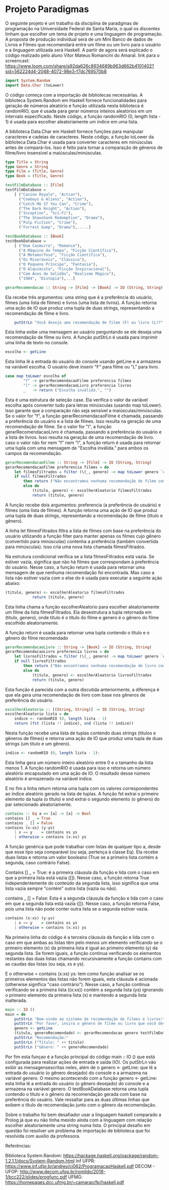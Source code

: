 # Projeto Paradigmas

O seguinte projeto é um trabalho da disciplina de paradgmas de programação na Universidade Federal de Santa Maria, o qual os discentes tinham que escolher um tema de projeto e uma linguagem de programação.	
A proposta de produção individual será de um Mini Banco de dados de Livros e Filmes que recomendará entre um filme ou um livro para o usuário e a linguagem utilizada será Haskell. A partir de agora será explicado o código realizado pelo aluno Vitor Mateus Romancini do Amaral. link para o screencast: https://www.loom.com/share/a92da626c8934689b963d662b4101402?sid=562224d4-2048-4072-98e3-f7dc769570b8

```haskell
import System.Random
import Data.Char (toLower) 
```
O código começa com a importação de bibliotecas necessárias. A biblioteca System.Random em Haskell fornece funcionalidades para geração de números aleatório e  função utilizada nesta biblioteca é randomRIO, que é usada para gerar números inteiros aleatórios em um intervalo especificado. Neste código, a função randomRIO (0, length lista - 1) é usada para escolher aleatoriamente um índice em uma lista.

A biblioteca Data.Char em Haskell fornece funções para manipular caracteres e cadeias de caracteres. Neste código, a função toLower da biblioteca Data.Char é usada para converter caracteres em minúsculas antes de compará-los. Isso é feito para tornar a comparação de gêneros de filme/livro insensível a maiúsculas/minúsculas.

```haskell
type Title = String
type Genre = String
type Film = (Title, Genre)
type Book = (Title, Genre)

testFilmDatabase :: [Film]
testFilmDatabase =
    [ ("Casino Royale", "Action"),
      ("Cowboys & Aliens", "Action"),
      ("Catch Me If You Can", "Crime"),
      ("The Dark Knight", "Action"),
      ("Inception", "Sci-Fi"),
      ("The Shawshank Redemption", "Drama"),
      ("Pulp Fiction", "Crime"),
      ("Forrest Gump", "Drama"),.....]

testBookDatabase :: [Book]
testBookDatabase =
    [ ("Dom Casmurro", "Romance"),
      ("A Máquina do Tempo", "Ficção Científica"),
      ("A Metamorfose", "Ficção Científica"),
      ("Os Miseráveis", "Clássico"),
      ("O Pequeno Príncipe", "Fantasia"),
      ("O Alquimista", "Ficção Inspiracional"),
      ("Cem Anos de Solidão", "Realismo Mágico"),
      ("1984", "Distopia"),...]
```


```haskell
gerarRecomendacao :: String -> [Film] -> [Book] -> IO (String, String)
```
Ela recebe três argumentos: uma string que é a preferência do usuário, filmes (uma lista de filmes) e livros (uma lista de livros). A função retorna uma ação de IO que produz uma tupla de duas strings, representando a recomendação de filme e livro.

```haskell
    putStrLn "Você deseja uma recomendação de filme (F) ou livro (L)?"
```
 Esta linha exibe uma mensagem ao usuário perguntando se ele deseja uma recomendação de filme ou livro. A função putStrLn é usada para imprimir uma linha de texto no console.
```haskell
escolha <- getLine
```
Esta linha lê a entrada do usuário do console usando getLine e a armazena na variável escolha. O usuário deve inserir "F" para filme ou "L" para livro.


```haskell
case map toLower escolha of
        "f" -> gerarRecomendacaoFilme preferencia filmes
        "l" -> gerarRecomendacaoLivro preferencia livros
        _   -> return ("Escolha inválida.", "")
```
Esta é uma estrutura de seleção case. Ela verifica o valor da variável escolha após converter tudo para letras minúsculas (usando map toLower). Isso garante que a comparação não seja sensível a maiúsculas/minúsculas. Se o valor for "f", a função gerarRecomendacaoFilme é chamada, passando a preferência do usuário e a lista de filmes. Isso resulta na geração de uma recomendação de filme. Se o valor for "l", a função gerarRecomendacaoLivro é chamada, passando a preferência do usuário e a lista de livros. Isso resulta na geração de uma recomendação de livro. caso o valor não for nem "f" nem "l", a função return é usada para retornar uma tupla com uma mensagem de "Escolha inválida." para ambos os campos da recomendação.

```haskell
gerarRecomendacaoFilme :: String -> [Film] -> IO (String, String)
gerarRecomendacaoFilme preferencia filmes = do
    let filmesFiltrados = filter (\(_, genero) -> map toLower genero `contains` map toLower preferencia) filmes
    if null filmesFiltrados
        then return ("Não encontramos nenhuma recomendação de filme com base no gênero de sua preferência.", "")
        else do
            (titulo, genero) <- escolherAleatorio filmesFiltrados
            return (titulo, genero)
```
A função recebe dois argumentos: preferencia (a preferência do usuário) e filmes (uma lista de filmes). A função retorna uma ação de IO que produz uma tupla de duas strings, representando a recomendação de filme (título e gênero). 

A linha let filmesFiltrados filtra a lista de filmes com base na preferência do usuário utilizando a função filter para manter apenas os filmes cujo gênero (convertido para minúsculas) contenha a preferência (também convertida para minúsculas). Isso cria uma nova lista chamada filmesFiltrados.

Na estrutura condicional  verifica se a lista filmesFiltrados está vazia. Se estiver vazia, significa que não há filmes que correspondam à preferência do usuário. Nesse caso, a função return é usada para retornar uma mensagem de que nenhuma recomendação foi encontrada. Mas caso a lista não estiver vazia com o else do é usada para executar a seguinte ação abaixo:


```haskell
(titulo, genero) <- escolherAleatorio filmesFiltrados
            return (titulo, genero)
```

Esta linha chama a função escolherAleatorio para escolher aleatoriamente um filme da lista filmesFiltrados. Ela desestrutura a tupla retornada em (titulo, genero), onde titulo é o título do filme e genero é o gênero do filme escolhido aleatoriamente.

A função return é usada para retornar uma tupla contendo o título e o gênero do filme recomendado

```haskell
gerarRecomendacaoLivro :: String -> [Book] -> IO (String, String)
gerarRecomendacaoLivro preferencia livros = do
    let livrosFiltrados = filter (\(_, genero) -> map toLower genero `contains` map toLower preferencia) livros
    if null livrosFiltrados
        then return ("Não encontramos nenhuma recomendação de livro com base no gênero de sua preferência.", "")
        else do
            (titulo, genero) <- escolherAleatorio livrosFiltrados
            return (titulo, genero)
```
Esta função é parecida com a outra discutida anteriormente, a diferença é que ela gera uma recomendação de livro com base nos gêneros de preferência do usuário.

```haskell
escolherAleatorio :: [(String, String)] -> IO (String, String)
escolherAleatorio lista = do
    indice <- randomRIO (0, length lista - 1)
    return (fst (lista !! indice), snd (lista !! indice))
```
Nesta função recebe uma lista de tuplas contendo duas strings (títulos e gêneros de filmes) e retorna uma ação de IO que produz uma tupla de duas strings (um título e um gênero).
```haskell
indice <- randomRIO (0, length lista - 1): 
```
Esta linha gera um número inteiro aleatório entre 0 e o tamanho da lista menos 1. A função randomRIO é usada para isso e retorna um número aleatório encapsulado em uma ação de IO. O resultado desse número aleatório é armazenado na variável indice.

E no fim a linha return retorna uma tupla com os valores correspondentes ao índice aleatório gerado na lista de tuplas. A função fst extrai o primeiro elemento da tupla (o título) e snd extrai o segundo elemento (o gênero) do par selecionado aleatoriamente.
```haskell
contains :: Eq a => [a] -> [a] -> Bool
contains [] _ = True
contains _ [] = False
contains (x:xs) (y:ys)
    | x == y    = contains xs ys
    | otherwise = contains (x:xs) ys
```
A função genérica que pode trabalhar com listas de qualquer tipo a, desde que esse tipo seja comparável (ou seja, pertença à classe Eq). Ela recebe duas listas e retorna um valor booleano (True se a primeira lista contém a segunda, caso contrário False).


Contains [] _ = True: é a primeira cláusula da função e lida com o caso em que a primeira lista está vazia ([]). Nesse caso, a função retorna True independentemente do conteúdo da segunda lista, isso significa que uma lista vazia sempre "contém" outra lista (vazia ou não).

contains _ [] = False: Esta é a segunda cláusula da função e lida com o caso em que a segunda lista está vazia ([]). Nesse caso, a função retorna False, pois uma lista não pode conter outra lista se a segunda estiver vazia.
```haskell
contains (x:xs) (y:ys)
    | x == y    = contains xs ys
    | otherwise = contains (x:xs) ys
```
Na primeira linha do código é a terceira cláusula da função e lida com o caso em que ambas as listas têm pelo menos um elemento verificando se o primeiro elemento (x) da primeira lista é igual ao primeiro elemento (y) da segunda lista. Se forem iguais, a função continua verificando os elementos restantes das duas listas chamando recursivamente a função contains com as caudas das listas (ou seja, xs e ys).

E o otherwise = contains (x:xs) ys: tem como função analisar se os primeiros elementos das listas não forem iguais, esta cláusula é acionada (otherwise significa "caso contrário"). Nesse caso, a função continua verificando se a primeira lista ((x:xs)) contém a segunda lista (ys) ignorando o primeiro elemento da primeira lista (x) e mantendo a segunda lista inalterada.
```haskell
main :: IO ()
main = do
    putStrLn "Bem-vindo ao sistema de recomendação de filmes e livros!"
    putStrLn "Por favor, insira o gênero de filme ou livro que você deseja:"
    genero <- getLine
    (titulo, generoRecomendado) <- gerarRecomendacao genero testFilmDatabase testBookDatabase
    putStrLn "Recomendação:"
    putStrLn ("Título: " ++ titulo)
    putStrLn ("Gênero: " ++ generoRecomendado)
```

Por fim esta funçao é a função principal do código main :: IO () que está configurada para realizar ações de entrada e saída (IO). Os putStrLn  vão exibir as mensagensescritas neles, além de o genero <- getLine: que lê a entrada do usuário (o gênero desejado) do console e a armazena na variável genero.  O mesmo acontecendo com a função genero <- getLine: esta linha lê a entrada do usuário (o gênero desejado) do console e a armazena na variável genero.
O testBookDatabase retorna uma tupla contendo o título e o gênero da recomendação gerada com base na preferência do usuário.
Vale ressaltar para as duas últimas linhas que exibem o título de recomendação junto com o gênero da recomendação. 

Sobre o trabalho foi bem desafiador usar a linguagem haskell comparado a Prolog já que eu não tinha mexido ainda com a linguagem com relação escolher aleatoriamente uma string numa lista. O principal desafio em questão foi resolver um problema de importação de biblioteca que foi resolvida com auxílio da professora. 

Referências:

Biblioteca System.Random: https://hackage.haskell.org/package/random-1.2.1.1/docs/System-Random.html
Inf UFPR: https://www.inf.ufpr.br/andrey/ci062/ProgramacaoHaskell.pdf
DECOM - UFOP: http://www.decom.ufop.br/romildo/2018-1/bcc222/slides/progfunc.pdf
UFMG: https://homepages.dcc.ufmg.br/~camarao/fp/haskell.pdf

